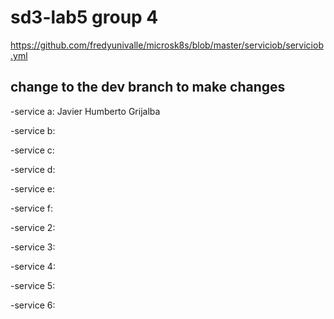 # sd3-lab5 group 4

https://github.com/fredyunivalle/microsk8s/blob/master/serviciob/serviciob.yml

## change to the dev branch to make changes


-service a: Javier Humberto Grijalba

-service b:

-service c:

-service d:

-service e:

-service f:

-service 2:

-service 3:

-service 4:

-service 5:

-service 6:


